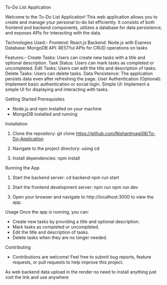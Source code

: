 To-Do List Application

Welcome to the To-Do List Application! This web application allows you to create and manage your personal to-do list efficiently. It consists of both frontend and backend components, utilizes a database for data persistence, and exposes APIs for interacting with the data.

Technologies Used:-
Frontend: React.js
Backend: Node.js with Express
Database: MongoDB
API: RESTful APIs for CRUD operations on tasks

Features:-
Create Tasks: Users can create new tasks with a title and optional description.
Task Status: Users can mark tasks as completed or uncompleted.
Edit Tasks: Users can edit the title and description of tasks.
Delete Tasks: Users can delete tasks.
Data Persistence: The application persists data even after refreshing the page.
User Authentication (Optional): Implement basic authentication or social login.
Simple UI: Implement a simple UI for displaying and interacting with tasks.

Getting Started
Prerequisites
 - Node.js and npm installed on your machine
 - MongoDB installed and running

 Installation

 1. Clone the repository:
git clone https://github.com/Nishanttyagi08/To-Do-Application

2. Navigate to the project directory:
using cd

3. Install dependencies:
npm install


Running the App
1. Start the backend server:
cd backend
npm run start

2. Start the frontend development server:
npm run 
npm run dev

3. Open your browser and navigate to http://localhost:3000 to view the app.


Usage
Once the app is running, you can:
- Create new tasks by providing a title and optional description.
- Mark tasks as completed or uncompleted.
- Edit the title and description of tasks.
- Delete tasks when they are no longer needed.

Contributing
- Contributions are welcome! Feel free to submit bug reports, feature requests, or pull requests to help improve this project.










As web backend data upload in the render no need to install anything just visit the link and use anywhere